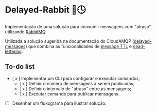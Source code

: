 # Delayed-Rabbit 🐰🕓

Implementação de uma solução para consumir mensagens com "atraso" utilizando [RabbitMQ](https://www.rabbitmq.com/).

Utilizada a solução sugerida na documentação do CloudAMQP ([delayed-messages](https://www.cloudamqp.com/docs/delayed-messages.html)) que combina as funcionalidades de [message TTL](https://www.rabbitmq.com/ttl.html) e [dead-lettering](https://www.rabbitmq.com/dlx.html).

## To-do list

- [ x ] Implementar um CLI para configurar e executar comandos;
  - [ x ] Definir o número de mensagens a serem publicadas;
  - [ x ] Definir o intervalo de "atraso" entre as mensagens;
  - [ x ] Executar comando para publicar mensagens.
- [ ] Desenhar um fluxograma para ilustrar solução.
